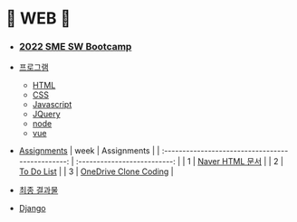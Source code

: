 # :star2: WEB :star2:

- ### [2022 SME SW Bootcamp](https://github.com/TEAMLAB-Lecture/sme-swbootcamp-hw-repository)

- [프로그램](https://blissray.notion.site/SME-SW-Bootcamp-1f9f6bfffb5b40699ef8168f49ae101c)

  - [HTML](https://github.com/Chaewon-Leee/TIL/tree/main/WEB/HTML)
  - [CSS](https://github.com/Chaewon-Leee/TIL/tree/main/WEB/CSS)
  - [Javascript](https://github.com/Chaewon-Leee/TIL/tree/main/WEB/JavaScript)
  - [JQuery](https://github.com/Chaewon-Leee/TIL/tree/main/WEB/JQuery)
  - [node](https://github.com/Chaewon-Leee/TIL/tree/main/WEB/node)
  - [vue](https://github.com/Chaewon-Leee/TIL/tree/main/WEB/vue)

- [Assignments](https://github.com/Chaewon-Leee/TIL/tree/main/WEB/SME_SW_Bootcamp)
  | week | Assignments |
  | :-----------------------------------------------: | :--------------------------: |
  | 1 | [Naver HTML 문서](https://github.com/Chaewon-Leee/TIL/tree/main/WEB/SME_SW_Bootcamp/Naver) |
  | 2 | [To Do List](https://github.com/Chaewon-Leee/TIL/tree/main/WEB/SME_SW_Bootcamp/Todolist) |
  | 3 | [OneDrive Clone Coding](https://github.com/Chaewon-Leee/TIL/tree/main/WEB/SME_SW_Bootcamp/onedrive) |
- [최종 결과물](https://github.com/Chaewon-Leee/PROJECT-DDAOM)

- [Django](https://github.com/Chaewon-Leee/TIL/tree/main/WEB/Django)
